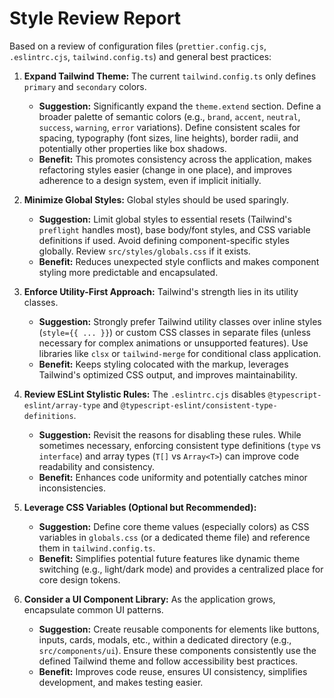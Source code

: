 # Style Review Report

Based on a review of configuration files (`prettier.config.cjs`, `.eslintrc.cjs`, `tailwind.config.ts`) and general best practices:

1.  **Expand Tailwind Theme:** The current `tailwind.config.ts` only defines `primary` and `secondary` colors.
    *   **Suggestion:** Significantly expand the `theme.extend` section. Define a broader palette of semantic colors (e.g., `brand`, `accent`, `neutral`, `success`, `warning`, `error` variations). Define consistent scales for spacing, typography (font sizes, line heights), border radii, and potentially other properties like box shadows.
    *   **Benefit:** This promotes consistency across the application, makes refactoring styles easier (change in one place), and improves adherence to a design system, even if implicit initially.

2.  **Minimize Global Styles:** Global styles should be used sparingly.
    *   **Suggestion:** Limit global styles to essential resets (Tailwind's `preflight` handles most), base body/font styles, and CSS variable definitions if used. Avoid defining component-specific styles globally. Review `src/styles/globals.css` if it exists.
    *   **Benefit:** Reduces unexpected style conflicts and makes component styling more predictable and encapsulated.

3.  **Enforce Utility-First Approach:** Tailwind's strength lies in its utility classes.
    *   **Suggestion:** Strongly prefer Tailwind utility classes over inline styles (`style={{ ... }}`) or custom CSS classes in separate files (unless necessary for complex animations or unsupported features). Use libraries like `clsx` or `tailwind-merge` for conditional class application.
    *   **Benefit:** Keeps styling colocated with the markup, leverages Tailwind's optimized CSS output, and improves maintainability.

4.  **Review ESLint Stylistic Rules:** The `.eslintrc.cjs` disables `@typescript-eslint/array-type` and `@typescript-eslint/consistent-type-definitions`.
    *   **Suggestion:** Revisit the reasons for disabling these rules. While sometimes necessary, enforcing consistent type definitions (`type` vs `interface`) and array types (`T[]` vs `Array<T>`) can improve code readability and consistency.
    *   **Benefit:** Enhances code uniformity and potentially catches minor inconsistencies.

5.  **Leverage CSS Variables (Optional but Recommended):**
    *   **Suggestion:** Define core theme values (especially colors) as CSS variables in `globals.css` (or a dedicated theme file) and reference them in `tailwind.config.ts`.
    *   **Benefit:** Simplifies potential future features like dynamic theme switching (e.g., light/dark mode) and provides a centralized place for core design tokens.

6.  **Consider a UI Component Library:** As the application grows, encapsulate common UI patterns.
    *   **Suggestion:** Create reusable components for elements like buttons, inputs, cards, modals, etc., within a dedicated directory (e.g., `src/components/ui`). Ensure these components consistently use the defined Tailwind theme and follow accessibility best practices.
    *   **Benefit:** Improves code reuse, ensures UI consistency, simplifies development, and makes testing easier.
